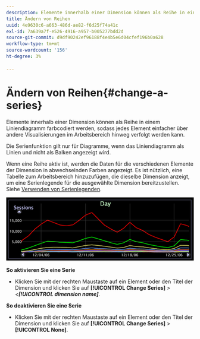 ```yaml
---
description: Elemente innerhalb einer Dimension können als Reihe in einem Liniendiagramm farbcodiert werden, sodass jedes Element einfacher über andere Visualisierungen im Arbeitsbereich hinweg verfolgt werden kann.
title: Ändern von Reihen
uuid: 4e9630c6-a663-486d-ae82-f6d25f74a41c
exl-id: 7a639a7f-e526-4916-a957-b005277bdd2d
source-git-commit: d9df90242ef96188f4e4b5e6d04cfef196b0a628
workflow-type: tm+mt
source-wordcount: '156'
ht-degree: 3%

---
```


# Ändern von Reihen{#change-a-series}

Elemente innerhalb einer Dimension können als Reihe in einem Liniendiagramm farbcodiert werden, sodass jedes Element einfacher über andere Visualisierungen im Arbeitsbereich hinweg verfolgt werden kann.

Die Serienfunktion gilt nur für Diagramme, wenn das Liniendiagramm als Linien und nicht als Balken angezeigt wird.

Wenn eine Reihe aktiv ist, werden die Daten für die verschiedenen Elemente der Dimension in abwechselnden Farben angezeigt. Es ist nützlich, eine Tabelle zum Arbeitsbereich hinzuzufügen, die dieselbe Dimension anzeigt, um eine Serienlegende für die ausgewählte Dimension bereitzustellen. Siehe [Verwenden von Serienlegenden](../../../../home/c-get-started/c-analysis-vis/c-tables/c-srs-leg.md#concept-c48042a705524bc4b63cd6f24874cc12).

![](assets/vis_LineGraph_Series.png)

**So aktivieren Sie eine Serie**

* Klicken Sie mit der rechten Maustaste auf ein Element oder den Titel der Dimension und klicken Sie auf **[!UICONTROL Change Series]** > *&lt;**[!UICONTROL dimension name]***.

**So deaktivieren Sie eine Serie**

* Klicken Sie mit der rechten Maustaste auf ein Element oder den Titel der Dimension und klicken Sie auf **[!UICONTROL Change Series]** > **[!UICONTROL None]**.
